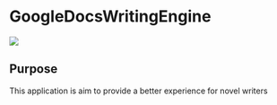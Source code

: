 # GoogleDocsWritingEngine

![](https://i.imgur.com/rHgvyHs.png)

## Purpose
This application is aim to provide a better experience for novel writers
